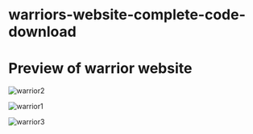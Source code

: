 # warriors-website-complete-code-download
# Preview of warrior website

![warrior2](https://user-images.githubusercontent.com/52779676/147836628-1781bd35-4a5c-4300-8c99-8d44a1f68374.png)

![warrior1](https://user-images.githubusercontent.com/52779676/147836634-11c8277d-8eb9-45d5-a830-26168f092efe.png)

![warrior3](https://user-images.githubusercontent.com/52779676/147836641-1231f023-e3bd-4c26-b9c2-d6fd4a4a60ed.png)

